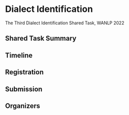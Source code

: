 #  Dialect Identification
The Third Dialect Identification Shared Task, WANLP 2022

## Shared Task Summary

## Timeline

## Registration

## Submission

## Organizers
